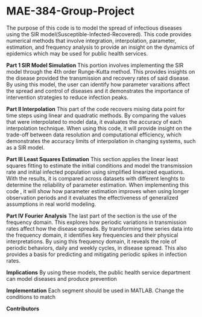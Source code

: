 # MAE-384-Group-Project
The purpose of this code is to model the spread of infectious diseases using the SIR model(Susceptible-Infected-Recovered). This code provides numerical methods that involve integration, interpolation, parameter, estimation, and frequency analysis to provide an insight on the dynamics of epidemics which may be used for public health services. 

**Part 1 SIR Model Simulation**
This portion involves implementing the SIR model through the 4th order Runge-Kutta method. This provides insights on the disease provided the transmission and recovery rates of said disease.
By using this model, the user can identify how parameter varaitions affect the spread and control of diseases and it demonstrates the importance of intervention strategies to reduce infection peaks.

**Part II Interpolation**
This part of the code recovers mising data point for time steps using linear and quadratic methods. By comparing the values that were interpolated to model data, it evaluates the accuracy of each interpolation technique. 
When using this code, it will provide insight on the trade-off between data resolution and computational efficiency, which demonstrates the accuracy limits of interpolation in changing systems, such as a SIR model. 


**Part III Least Squares Estimation**
This section applies the linear least squares fitting to estimate the initial conditions and model the transmission rate and initial infected population using simplified linearized equations. With the results, it is compared across datasets with different lenghts to determine the reliability of parameter estimation. 
When implementing this code , it will show how parameter estimation improves when using longer observation periods and it evaluates the effectiveness of generalized assumptions in real world modeling. 

**Part IV Fourier Analysis**
The last part of the section is the use of the frequency domain. This explores how periodic variations in transmission rates affect how the disease spreads. By transforming time series data into the frequency domain, it identifies key frequencies and their physical interpretations. 
By using this frequency domain, it reveals the role of periodic behaviors, daily and weekly cycles, in disease spread. This also provides a basis for predicting and mitigating periodic spikes in infection rates.

**Implications**
By using these models, the public health service department can model diseases and produce prevention 

**Implementation**
Each segment should be used in MATLAB. Change the conditions to match 

**Contributors**

